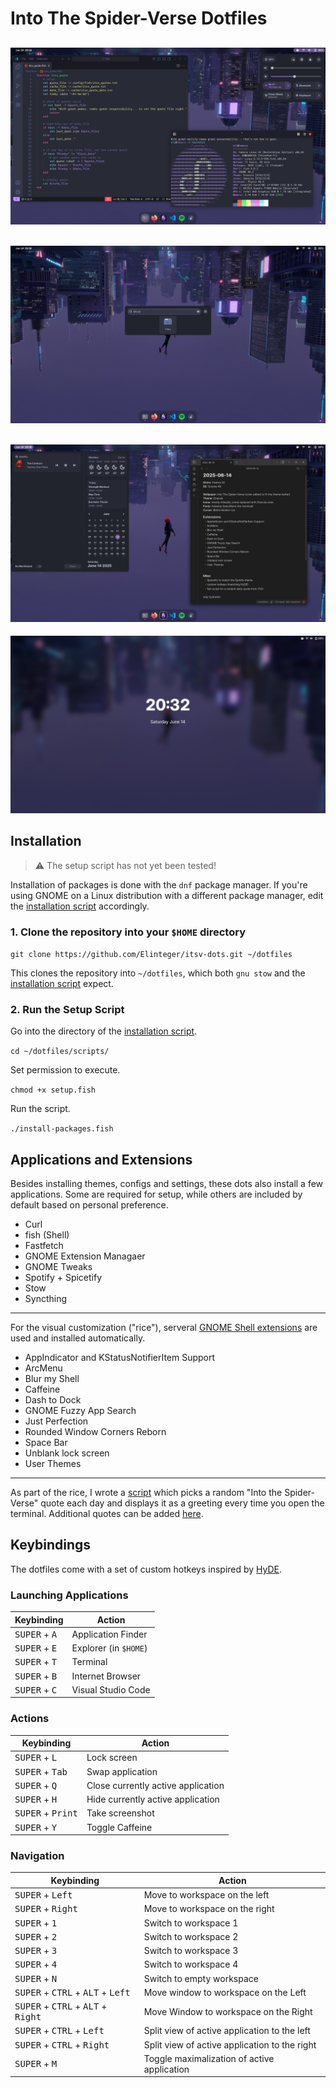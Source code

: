 # Into The Spider-Verse Dotfiles 

![console with fastfetch and code-editor](images/1.png)
---
![launcher/searchbar](images/2.png)
---
![calendar and obsidian](images/3.png)
---
![lockscreen](images/5.png)


## Installation
> ⚠️ The setup script has not yet been tested!

Installation of packages is done with the `dnf` package manager. If you're using GNOME on a Linux distribution with a different package manager, edit the [installation script](./scripts/setup.fish) accordingly.

### 1. Clone the repository into your `$HOME` directory
`git clone https://github.com/Elinteger/itsv-dots.git ~/dotfiles`

This clones the repository into `~/dotfiles`, which both `gnu stow` and the [installation script](./scripts/setup.fish) expect. 

### 2. Run the Setup Script
Go into the directory of the [installation script](./scripts/setup.fish).

`cd ~/dotfiles/scripts/`

Set permission to execute.

`chmod +x setup.fish`

Run the script.

`./install-packages.fish`


## Applications and Extensions
Besides installing themes, configs and settings, these dots also install a few applications. Some are required for setup, while others are included by default based on personal preference. 

- Curl
- fish (Shell)
- Fastfetch
- GNOME Extension Managaer
- GNOME Tweaks
- Spotify + Spicetify
- Stow
- Syncthing

---

For the visual customization ("rice"), serveral [GNOME Shell extensions](./scripts/extensions.txt) are used and installed automatically.

- AppIndicator and KStatusNotifierItem Support
- ArcMenu
- Blur my Shell
- Caffeine
- Dash to Dock
- GNOME Fuzzy App Search
- Just Perfection
- Rounded Window Corners Reborn
- Space Bar
- Unblank lock screen
- User Themes

---

As part of the rice, I wrote a [script](./.config/fish/functions/itsv_quote.fish) which picks a random "Into the Spider-Verse" quote each day and displays it as a greeting every time you open the terminal. Additional quotes can be added [here](./.config/fish/itsv_quotes.txt).


## Keybindings
The dotfiles come with a set of custom hotkeys inspired by [HyDE](https://github.com/HyDE-Project/HyDE).

### Launching Applications
| Keybinding                      | Action                |
| ------------------------------- | --------------------- |
| <kbd>SUPER</kbd> + <kbd>A</kbd> | Application Finder    |
| <kbd>SUPER</kbd> + <kbd>E</kbd> | Explorer (in `$HOME`) |
| <kbd>SUPER</kbd> + <kbd>T</kbd> | Terminal              |
| <kbd>SUPER</kbd> + <kbd>B</kbd> | Internet Browser      |
| <kbd>SUPER</kbd> + <kbd>C</kbd> | Visual Studio Code    |

### Actions
| Keybinding                          | Action                             |
| ----------------------------------- | ---------------------------------- |
| <kbd>SUPER</kbd> + <kbd>L</kbd>     | Lock screen                        |
| <kbd>SUPER</kbd> + <kbd>Tab</kbd>   | Swap application                   |
| <kbd>SUPER</kbd> + <kbd>Q</kbd>     | Close currently active application |
| <kbd>SUPER</kbd> + <kbd>H</kbd>     | Hide currently active application  |
| <kbd>SUPER</kbd> + <kbd>Print</kbd> | Take screenshot                    |
| <kbd>SUPER</kbd> + <kbd>Y</kbd>     | Toggle Caffeine                    |

### Navigation
| Keybinding                                                             | Action                                        |
| ---------------------------------------------------------------------- | --------------------------------------------- |
| <kbd>SUPER</kbd> + <kbd>Left</kbd>                                     | Move to workspace on the left                 |
| <kbd>SUPER</kbd> + <kbd>Right</kbd>                                    | Move to workspace on the right                |
| <kbd>SUPER</kbd> + <kbd>1</kbd>                                        | Switch to workspace 1                         |
| <kbd>SUPER</kbd> + <kbd>2</kbd>                                        | Switch to workspace 2                         |
| <kbd>SUPER</kbd> + <kbd>3</kbd>                                        | Switch to workspace 3                         |
| <kbd>SUPER</kbd> + <kbd>4</kbd>                                        | Switch to workspace 4                         |
| <kbd>SUPER</kbd> + <kbd>N</kbd>                                        | Switch to empty workspace                     |
| <kbd>SUPER</kbd> + <kbd>CTRL</kbd> + <kbd>ALT</kbd> + <kbd>Left</kbd>  | Move window to workspace on the Left          |
| <kbd>SUPER</kbd> + <kbd>CTRL</kbd> + <kbd>ALT</kbd> + <kbd>Right</kbd> | Move Window to workspace on the Right         |
| <kbd>SUPER</kbd> + <kbd>CTRL</kbd> + <kbd>Left</kbd>                   | Split view of active application to the left  |
| <kbd>SUPER</kbd> + <kbd>CTRL</kbd> + <kbd>Right</kbd>                  | Split view of active application to the right |
| <kbd>SUPER</kbd> + <kbd>M</kbd>                                        | Toggle maximalization of active application   |